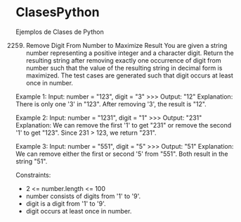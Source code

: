 # ClasesPython
 Ejemplos de Clases de Python

2259. Remove Digit From Number to Maximize Result
You are given a string number representing a positive integer and a character digit.
Return the resulting string after removing exactly one occurrence of digit from number such that the value of the resulting string in decimal form is maximized. The test cases are generated such that digit occurs at least once in number.

Example 1: Input: number = "123", digit = "3" >>> Output: "12"
Explanation: There is only one '3' in "123". After removing '3', the result is "12".

Example 2: Input: number = "1231", digit = "1" >>> Output: "231"
Explanation: We can remove the first '1' to get "231" or remove the second '1' to get "123".
Since 231 > 123, we return "231".

Example 3: Input: number = "551", digit = "5" >>> Output: "51"
Explanation: We can remove either the first or second '5' from "551".
Both result in the string "51".

Constraints:
- 2 <= number.length <= 100
- number consists of digits from '1' to '9'.
- digit is a digit from '1' to '9'.
- digit occurs at least once in number.
